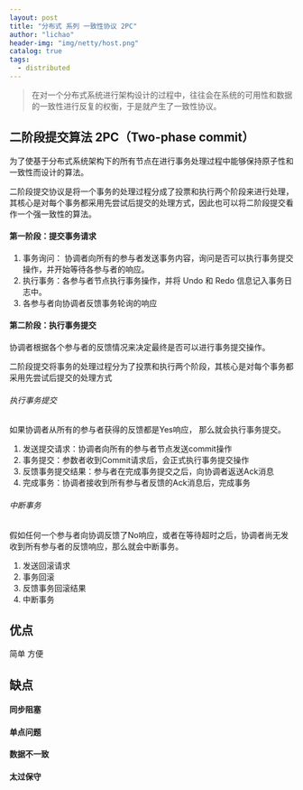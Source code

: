 ```yaml
---
layout: post
title: "分布式 系列 一致性协议 2PC"
author: "lichao"
header-img: "img/netty/host.png"
catalog: true
tags:
  - distributed
---
```


> 在对一个分布式系统进行架构设计的过程中，往往会在系统的可用性和数据的一致性进行反复的权衡，于是就产生了一致性协议。

## 二阶段提交算法 2PC（Two-phase commit）
为了使基于分布式系统架构下的所有节点在进行事务处理过程中能够保持原子性和一致性而设计的算法。

二阶段提交协议是将一个事务的处理过程分成了投票和执行两个阶段来进行处理，其核心是对每个事务都采用先尝试后提交的处理方式，因此也可以将二阶段提交看作一个强一致性的算法。

#### 第一阶段：提交事务请求
1. 事务询问： 协调者向所有的参与者发送事务内容，询问是否可以执行事务提交操作，并开始等待各参与者的响应。
2. 执行事务：各参与者节点执行事务操作，并将 Undo 和 Redo 信息记入事务日志中。
3. 各参与者向协调者反馈事务轮询的响应

#### 第二阶段：执行事务提交
协调者根据各个参与者的反馈情况来决定最终是否可以进行事务提交操作。

二阶段提交将事务的处理过程分为了投票和执行两个阶段，其核心是对每个事务都采用先尝试后提交的处理方式
###### 执行事务提交
如果协调者从所有的参与者获得的反馈都是Yes响应， 那么就会执行事务提交。

1. 发送提交请求：协调者向所有的参与者节点发送commit操作
2. 事务提交：参数者收到Commit请求后，会正式执行事务提交操作
3. 反馈事务提交结果：参与者在完成事务提交之后，向协调者返送Ack消息
4. 完成事务：协调者接收到所有参与者反馈的Ack消息后，完成事务

###### 中断事务
假如任何一个参与者向协调反馈了No响应，或者在等待超时之后，协调者尚无发收到所有参与者的反馈响应，那么就会中断事务。

1. 发送回滚请求
2. 事务回滚
3. 反馈事务回滚结果
4. 中断事务



## 优点
简单 方便

## 缺点
#### 同步阻塞
#### 单点问题
#### 数据不一致
#### 太过保守
